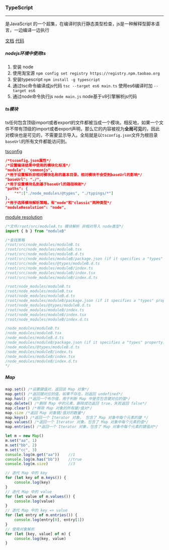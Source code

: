 ### TypeScript

---

是JavaScript 的一个超集，在编译时执行静态类型检查，js是一种解释型脚本语言，一边编译一边执行

[文档](https://www.typescriptlang.org/zh/docs/)   [代码](https://github.com/microsoft/TypeScript) 

##### nodejs环境中使用ts

1. 安装 node
2. 使用淘宝源 `npm config set registry https://registry.npm.taobao.org`
3. 安装typescript `npm install -g typescript`
4. 通过tsc命令编译成js代码 `tsc --target es6 main.ts` 使用es6编译时加 `--target es6`
5. 通过node命令执行js `node main.js` node基于v8引擎解析js代码

##### ts模块

ts任何包含顶级import或者export的文件都被当成一个模块。相反地，如果一个文件不带有顶级的import或者export声明，那么它的内容被视为**全局可见**的，因此对模块也是可见的，不需要显示导入。全局就是以`tsconfig.json`文件为根目录`baseUrl`的所有文件都能访问到。

[tsconfig](https://www.typescriptlang.org/zh/tsconfig) 

```json
/*tsconfig.json属性*/
/*设置编译结果中使用的模块化标准*/
"module": "commonjs",
/*用于设置解析非相对模块名称的基本目录，相对模块不会受到baseUrl的影响*/
"baseUrl": "./",
/*用于设置模块名到基于baseUrl的路径映射*/
"paths": {
    "*":["./node_modules/@types", "./typings/*"]
},
/*用于选择模块解析策略，有"node"和"classic"两种类型*/
"moduleResolution": "node",
```

[module resolution](https://www.typescriptlang.org/docs/handbook/module-resolution.html) 

```typescript
/*文件/root/src/moduleA.ts 模块解析 非相对导入 node类型*/
import { b } from "moduleB"

/*查找策略
/root/src/node_modules/moduleB.ts
/root/src/node_modules/moduleB.tsx
/root/src/node_modules/moduleB.d.ts
/root/src/node_modules/moduleB/package.json (if it specifies a "types" property)
/root/src/node_modules/@types/moduleB.d.ts
/root/src/node_modules/moduleB/index.ts
/root/src/node_modules/moduleB/index.tsx
/root/src/node_modules/moduleB/index.d.ts

/root/node_modules/moduleB.ts
/root/node_modules/moduleB.tsx
/root/node_modules/moduleB.d.ts
/root/node_modules/moduleB/package.json (if it specifies a "types" property)
/root/node_modules/@types/moduleB.d.ts
/root/node_modules/moduleB/index.ts
/root/node_modules/moduleB/index.tsx
/root/node_modules/moduleB/index.d.ts

/node_modules/moduleB.ts
/node_modules/moduleB.tsx
/node_modules/moduleB.d.ts
/node_modules/moduleB/package.json (if it specifies a "types" property)
/node_modules/@types/moduleB.d.ts
/node_modules/moduleB/index.ts
/node_modules/moduleB/index.tsx
/node_modules/moduleB/index.d.ts
*/
```

##### Map

```typescript
map.set() /*设置键值对，返回该 Map 对象*/
map.get() /*返回键对应的值，如果不存在，则返回 undefined*/
map.has() /*返回一个布尔值，用于判断 Map 中是否包含键对应的值*/
map.delete() /*删除 Map 中的元素，删除成功返回 true，失败返回 false*/
map.clear() /*移除 Map 对象的所有键/值对*/
map.size /*返回 Map 对象键/值对的数量*/
map.keys() /*返回一个 Iterator 对象， 包含了 Map 对象中每个元素的键 */
map.values() /*返回一个 Iterator 对象，包含了 Map 对象中每个元素的值*/
map.entries() /*返回一个 Iterator 对象，包含了 Map 对象中每个元素的键值对*/

let m = new Map()
m.set("aa", 1)
m.set("bb", 2)
m.set("cc", 3)
console.log(m.get("aa"))	//1
console.log(m.has("bb"))	//true
console.log(m.size)			//3

// 迭代 Map 中的 key
for (let key of m.keys()) {
    console.log(key)
}
// 迭代 Map 中的 value
for (let value of m.values()) {
    console.log(value)
}
// 迭代 Map 中的 key => value
for (let entry of m.entries()) {
    console.log(entry[0], entry[1])
}
// 使用对象解析
for (let [key, value] of m) {
    console.log(key, value)
}
```

